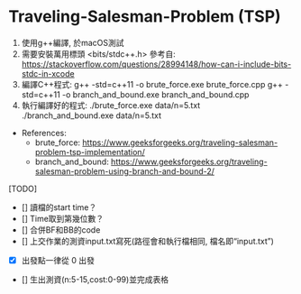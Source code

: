 # Traveling-Salesman-Problem (TSP)
1. 使用g++編譯, 於macOS測試
2. 需要安裝萬用標頭 <bits/stdc++.h> 
    參考自: https://stackoverflow.com/questions/28994148/how-can-i-include-bits-stdc-in-xcode
3. 編譯C++程式: 
    g++ -std=c++11 -o brute_force.exe brute_force.cpp
    g++ -std=c++11 -o branch_and_bound.exe branch_and_bound.cpp
4. 執行編譯好的程式: 
    ./brute_force.exe data/n=5.txt
    ./branch_and_bound.exe data/n=5.txt

- References:
    - brute_force: https://www.geeksforgeeks.org/traveling-salesman-problem-tsp-implementation/
    - branch_and_bound: https://www.geeksforgeeks.org/traveling-salesman-problem-using-branch-and-bound-2/

[TODO]
- [] 讀檔的start time？
- [] Time取到第幾位數？
- [] 合併BF和BB的code
- [] 上交作業的測資input.txt寫死(路徑會和執行檔相同, 檔名即“input.txt”)
- [x] 出發點一律從 0 出發
- [] 生出測資(n:5-15,cost:0-99)並完成表格
